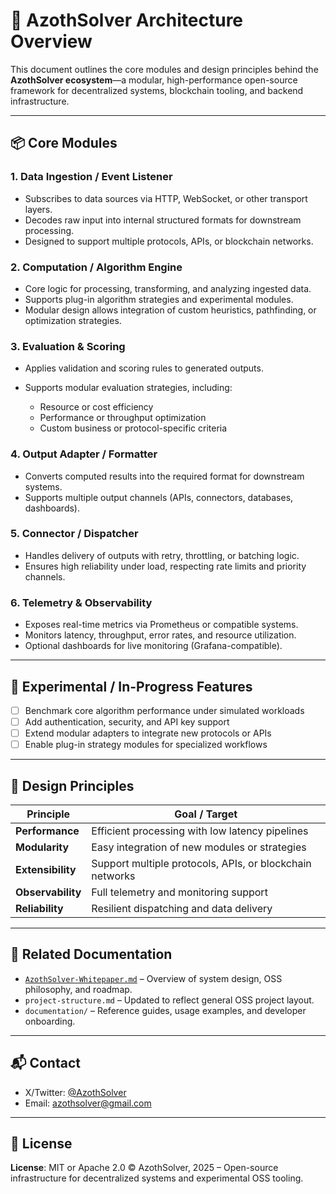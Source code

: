 # 🧱 AzothSolver Architecture Overview

This document outlines the core modules and design principles behind the **AzothSolver ecosystem**—a modular, high-performance open-source framework for decentralized systems, blockchain tooling, and backend infrastructure.

---

## 📦 Core Modules

### 1. **Data Ingestion / Event Listener**

* Subscribes to data sources via HTTP, WebSocket, or other transport layers.
* Decodes raw input into internal structured formats for downstream processing.
* Designed to support multiple protocols, APIs, or blockchain networks.

### 2. **Computation / Algorithm Engine**

* Core logic for processing, transforming, and analyzing ingested data.
* Supports plug-in algorithm strategies and experimental modules.
* Modular design allows integration of custom heuristics, pathfinding, or optimization strategies.

### 3. **Evaluation & Scoring**

* Applies validation and scoring rules to generated outputs.
* Supports modular evaluation strategies, including:

  * Resource or cost efficiency
  * Performance or throughput optimization
  * Custom business or protocol-specific criteria

### 4. **Output Adapter / Formatter**

* Converts computed results into the required format for downstream systems.
* Supports multiple output channels (APIs, connectors, databases, dashboards).

### 5. **Connector / Dispatcher**

* Handles delivery of outputs with retry, throttling, or batching logic.
* Ensures high reliability under load, respecting rate limits and priority channels.

### 6. **Telemetry & Observability**

* Exposes real-time metrics via Prometheus or compatible systems.
* Monitors latency, throughput, error rates, and resource utilization.
* Optional dashboards for live monitoring (Grafana-compatible).

---

## 🚧 Experimental / In-Progress Features

* [ ] Benchmark core algorithm performance under simulated workloads
* [ ] Add authentication, security, and API key support
* [ ] Extend modular adapters to integrate new protocols or APIs
* [ ] Enable plug-in strategy modules for specialized workflows

---

## 🧪 Design Principles

| Principle         | Goal / Target                                            |
| ----------------- | -------------------------------------------------------- |
| **Performance**   | Efficient processing with low latency pipelines          |
| **Modularity**    | Easy integration of new modules or strategies            |
| **Extensibility** | Support multiple protocols, APIs, or blockchain networks |
| **Observability** | Full telemetry and monitoring support                    |
| **Reliability**   | Resilient dispatching and data delivery                  |

---

## 📁 Related Documentation

* [`AzothSolver-Whitepaper.md`](../assets/documents/AzothSolver-Whitepaper.md) – Overview of system design, OSS philosophy, and roadmap.
* `project-structure.md` – Updated to reflect general OSS project layout.
* `documentation/` – Reference guides, usage examples, and developer onboarding.

---

## 📬 Contact

* X/Twitter: [@AzothSolver](https://x.com/AzothSolver)
* Email: [azothsolver@gmail.com](mailto:azothsolver@gmail.com)

---

## 🧪 License

**License**: MIT or Apache 2.0
© AzothSolver, 2025 – Open-source infrastructure for decentralized systems and experimental OSS tooling.
